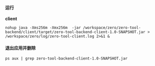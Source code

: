 


#### 运行

**client**
```
nohup java -Xms256m -Xmx256m  -jar /workspace/zero/zero-tool-backend/client/target/zero-tool-backend-client-1.0-SNAPSHOT.jar > /workspace/zero/log/zero-tool-client.log 2>&1 &
```


#### 退出应用并删除
```
ps aux | grep zero-tool-backend-client-1.0-SNAPSHOT.jar
```
